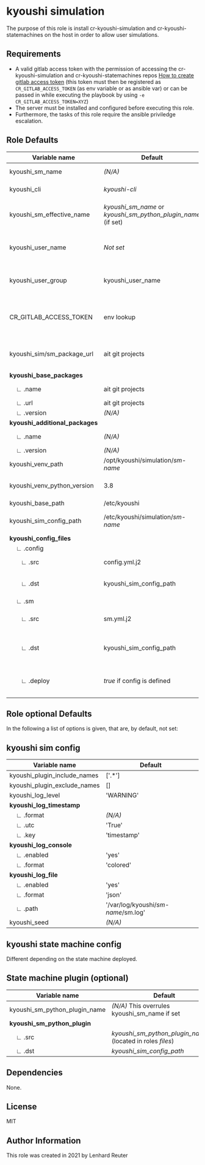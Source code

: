 kyoushi simulation
=========

The purpose of this role is install cr-kyoushi-simulation and cr-kyoushi-statemachines on the host in order to allow user simulations.


Requirements
------------

- A valid gitlab access token with the permission of accessing the cr-kyoushi-simulation and cr-kyoushi-statemachines repos [How to create gitlab access token](https://docs.gitlab.com/ee/user/profile/personal_access_tokens.html) (this token must then be registered as `CR_GITLAB_ACCESS_TOKEN` (as env variable or as ansible var) or can be passed in while executing the playbook by using `-e CR_GITLAB_ACCESS_TOKEN=XYZ`)
- The server must be installed and configured before executing this role.
- Furthermore, the tasks of this role require the ansible priviledge escalation.


Role Defaults
--------------

| Variable name                                       | Default                                                       | Description                                |
| --------------------------------------------------- | ------------------------------------------------------------- | ------------------------------------------ |
| kyoushi_sm_name                                     | *(N/A)*                                                       | Name of the statemachine                   |
| kyoushi_cli                                         | *kyoushi-cli*                                                 | The cli tool name                          |
| kyoushi_sm_effective_name                           | *kyoushi_sm_name* or *kyoushi_sm_python_plugin_name* (if set) | effective sm-name for the rest of the role |
| kyoushi_user_name                                   | *Not set*                                                     | User for file ownership and permissions    |
| kyoushi_user_group                                  | kyoushi_user_name                                             | Group for file ownership and permissions   |
| CR_GITLAB_ACCESS_TOKEN                              | env lookup                                                    | Access Token to access custom repos        |
| kyoushi_sim/sm_package_url                          | ait git projects                                              | URL used to install pip package from       |
| **kyoushi_base_packages**                           |                                                               |                                            |
| &nbsp;&nbsp;&nbsp;&nbsp;∟ .name                     | ait git projects                                              | pip package name                           |
| &nbsp;&nbsp;&nbsp;&nbsp;∟ .url                      | ait git projects                                              | repos url                                  |
| &nbsp;&nbsp;&nbsp;&nbsp;∟ .version                  | *(N/A)*                                                       | *optional                                  |
| **kyoushi_additional_packages**                     |                                                               |                                            |
| &nbsp;&nbsp;&nbsp;&nbsp;∟ .name                     | *(N/A)*                                                       | pip package name                           |
| &nbsp;&nbsp;&nbsp;&nbsp;∟ .version                  | *(N/A)*                                                       | *optional                                  |
| kyoushi_venv_path                                   | /opt/kyoushi/simulation/*sm-name*                             | path to venv                               |
| kyoushi_venv_python_version                         | 3.8                                                           | Python version for venv                    |
| kyoushi_base_path                                   | /etc/kyoushi                                                  |                                            |
| kyoushi_sim_config_path                             | /etc/kyoushi/simulation/*sm-name*                             | path to store the config files             |
| **kyoushi_config_files**                            |                                                               |                                            |
| &nbsp;&nbsp;&nbsp;&nbsp;∟ .config                   |                                                               |                                            |
| &nbsp;&nbsp;&nbsp;&nbsp;&nbsp;&nbsp;&nbsp;∟ .src    | config.yml.j2                                                 | local path to config file                  |
| &nbsp;&nbsp;&nbsp;&nbsp;&nbsp;&nbsp;&nbsp;∟ .dst    | kyoushi_sim_config_path                                       | remote path to store the config file       |
| &nbsp;&nbsp;&nbsp;&nbsp;∟ .sm                       |                                                               |                                            |
| &nbsp;&nbsp;&nbsp;&nbsp;&nbsp;&nbsp;&nbsp;∟ .src    | sm.yml.j2                                                     | local path to sm config file               |
| &nbsp;&nbsp;&nbsp;&nbsp;&nbsp;&nbsp;&nbsp;∟ .dst    | kyoushi_sim_config_path                                       | remote path to store the sm config file    |
| &nbsp;&nbsp;&nbsp;&nbsp;&nbsp;&nbsp;&nbsp;∟ .deploy | *true* if config is defined                                   | controls wheither sm file is deployed      |


Role optional Defaults
--------------

In the following a list of options is given, that are, by default, not set:

## kyoushi sim config

| Variable name                      | Default                             |
| ---------------------------------- | ----------------------------------- |
| kyoushi_plugin_include_names       | ['.*']                              |
| kyoushi_plugin_exclude_names       | []                                  |
| kyoushi_log_level                  | 'WARNING'                           |
| **kyoushi_log_timestamp**          |                                     |
| &nbsp;&nbsp;&nbsp;&nbsp;∟ .format  | *(N/A)*                             |
| &nbsp;&nbsp;&nbsp;&nbsp;∟ .utc     | 'True'                              |
| &nbsp;&nbsp;&nbsp;&nbsp;∟ .key     | 'timestamp'                         |
| **kyoushi_log_console**            |                                     |
| &nbsp;&nbsp;&nbsp;&nbsp;∟ .enabled | 'yes'                               |
| &nbsp;&nbsp;&nbsp;&nbsp;∟ .format  | 'colored'                           |
| **kyoushi_log_file**               |                                     |
| &nbsp;&nbsp;&nbsp;&nbsp;∟ .enabled | 'yes'                               |
| &nbsp;&nbsp;&nbsp;&nbsp;∟ .format  | 'json'                              |
| &nbsp;&nbsp;&nbsp;&nbsp;∟ .path    | '/var/log/kyoushi/*sm-name*/sm.log' |
| kyoushi_seed                       | *(N/A)*                             |


## kyoushi state machine config

Different depending on the state machine deployed.


## State machine plugin (optional)

| Variable name                  | Default                                                       |
| ------------------------------ | ------------------------------------------------------------- |
| kyoushi_sm_python_plugin_name  | *(N/A)* This overrules kyoushi_sm_name if set                 |
| **kyoushi_sm_python_plugin**   |                                                               |
| &nbsp;&nbsp;&nbsp;&nbsp;∟ .src | *kyoushi_sm_python_plugin_name*.py (located in roles *files*) |
| &nbsp;&nbsp;&nbsp;&nbsp;∟ .dst | *kyoushi_sim_config_path*                                     |



Dependencies
------------

None.


License
-------

MIT

Author Information
------------------

This role was created in 2021 by Lenhard Reuter